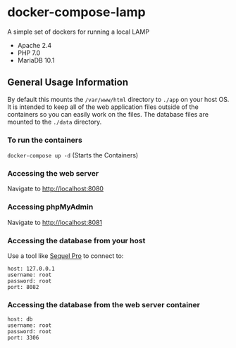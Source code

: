 # docker-compose-lamp
A simple set of dockers for running a local LAMP
- Apache 2.4
- PHP 7.0
- MariaDB 10.1

## General Usage Information

By default this mounts the `/var/www/html` directory to `./app` on your host OS.  It is intended to keep all of the web application files outside of the containers so you can easily work on the files. The database files are mounted to the `./data` directory.

### To run the containers

`docker-compose up -d` (Starts the Containers)


### Accessing the web server

Navigate to [http://localhost:8080](http://localhost:8080)

### Accessing phpMyAdmin

Navigate to [http://localhost:8081](http://localhost:8081)

### Accessing the database from your host

Use a tool like [Sequel Pro](https://sequelpro.com) to connect to:
```
host: 127.0.0.1
username: root
password: root
port: 8082
```

### Accessing the database from the web server container

```
host: db
username: root
password: root
port: 3306
```
